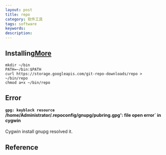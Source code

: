 ```yaml
---
layout: post
title: repo
category: 软件工具
tags: software
keywords: 
description: 
---
```


## Installing[More](https://source.android.com/setup/build/downloading#installing-repo)

```
mkdir ~/bin
PATH=~/bin:$PATH
curl https://storage.googleapis.com/git-repo-downloads/repo > ~/bin/repo
chmod a+x ~/bin/repo
```

## Error

#### `gpg: keyblock resource `/home/Administrator/.repoconfig/gnupg/pubring.gpg': file open error` in cygwin

Cygwin install gnupg resolved it.


## Reference


